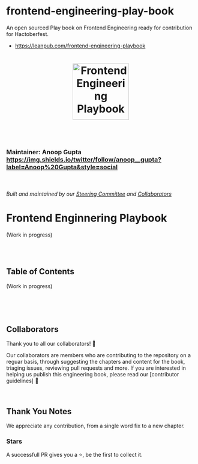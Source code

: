 # frontend-engineering-play-book
An open sourced Play book on Frontend Engineering ready for contribution for Hactoberfest.
- https://leanpub.com/frontend-engineering-playbook

<h1 align="center">
  <img src="frontend-engineering-playbook.png" alt="Frontend Engineering Playbook" width="150px">
</h1>

<br/>

<div align="center">
  <img src="https://img.shields.io/badge/Playbook-Frontend%20Engineering-brightgreen" alt=""> 
</div>

<br/>

### Maintainer: Anoop Gupta https://img.shields.io/twitter/follow/anoop__gupta?label=Anoop%20Gupta&style=social

<br/>

###### Built and maintained by our [Steering Committee](#steering-committee) and [Collaborators](#collaborators)

# Frontend Enginnering Playbook

(Work in progress)


<br/><br/>

## Table of Contents
(Work in progress)

<br/><br/><br/>



## Collaborators

Thank you to all our collaborators! 🙏

Our collaborators are members who are contributing to the repository on a reguar basis, through suggesting the chapters and content for the book, triaging issues, reviewing pull requests and more. If you are interested in helping us publish this engineering book, please read our [contributor guidelines] 🎉

<br/>

## Thank You Notes

We appreciate any contribution, from a single word fix to a new chapter. 

### Stars

A successfull PR gives you a ⭐, be the first to collect it.



<br/><br/>

